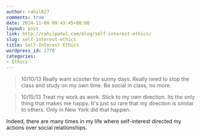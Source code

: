 ```yaml
---
author: rahil627
comments: true
date: 2014-11-08 09:43:45+00:00
layout: post
link: http://rahilpatel.com/blog/self-interest-ethics/
slug: self-interest-ethics
title: Self-Interest Ethics
wordpress_id: 2770
categories:
- Ethics
---
```


<blockquote>10/10/13
Really want scooter for sunny days. Really need to stop the class and study on my own time. Be social in class, no more.</blockquote>





<blockquote>10/15/13
Treat my work as work. Stick to my own direction. Its the only thing that makes me happy. It's just so rare that my direction is similar to others. Only in New York did that happen.</blockquote>



Indeed, there are many times in my life where self-interest directed my actions over social relationships.

